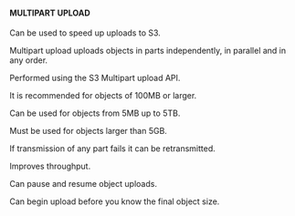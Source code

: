 #### MULTIPART UPLOAD


Can be used to speed up uploads to S3.


Multipart upload uploads objects in parts independently, in parallel and in any order.


Performed using the S3 Multipart upload API.


It is recommended for objects of 100MB or larger.


Can be used for objects from 5MB up to 5TB.


Must be used for objects larger than 5GB.


If transmission of any part fails it can be retransmitted.


Improves throughput.


Can pause and resume object uploads.


Can begin upload before you know the final object size.

